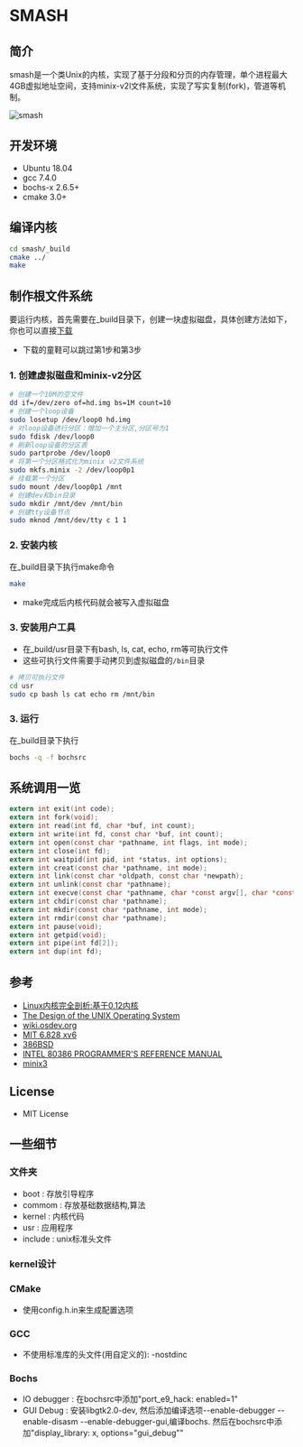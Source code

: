 # SMASH

## 简介

smash是一个类Unix的内核，实现了基于分段和分页的内存管理，单个进程最大4GB虚拟地址空间，支持minix-v2l文件系统，实现了写实复制(fork)，管道等机制。

![smash](screenshot.gif)

## 开发环境

* Ubuntu 18.04
* gcc 7.4.0
* bochs-x 2.6.5+
* cmake 3.0+

## 编译内核

```sh
cd smash/_build
cmake ../
make
```

## 制作根文件系统

要运行内核，首先需要在_build目录下，创建一块虚拟磁盘，具体创建方法如下，你也可以直接[下载](https://pan.baidu.com/s/1w8Xrc3vILAlCCl2TACJGXg)

* 下载的童鞋可以跳过第1步和第3步

### 1. 创建虚拟磁盘和minix-v2分区

```sh
# 创建一个10M的空文件
dd if=/dev/zero of=hd.img bs=1M count=10
# 创建一个loop设备
sudo losetup /dev/loop0 hd.img
# 对loop设备进行分区：增加一个主分区,分区号为1
sudo fdisk /dev/loop0
# 刷新loop设备的分区表
sudo partprobe /dev/loop0
# 将第一个分区格式化为minix v2文件系统
sudo mkfs.minix -2 /dev/loop0p1
# 挂载第一个分区
sudo mount /dev/loop0p1 /mnt
# 创建dev和bin目录
sudo mkdir /mnt/dev /mnt/bin
# 创建tty设备节点
sudo mknod /mnt/dev/tty c 1 1
```

### 2. 安装内核

在_build目录下执行make命令

```sh
make
```

* make完成后内核代码就会被写入虚拟磁盘

### 3. 安装用户工具

* 在_build/usr目录下有bash, ls, cat, echo, rm等可执行文件
* 这些可执行文件需要手动拷贝到虚拟磁盘的`/bin`目录

```sh
# 拷贝可执行文件
cd usr
sudo cp bash ls cat echo rm /mnt/bin
```

### 3. 运行

在_build目录下执行

```sh
bochs -q -f bochsrc
```

## 系统调用一览

```c
extern int exit(int code);
extern int fork(void);
extern int read(int fd, char *buf, int count);
extern int write(int fd, const char *buf, int count);
extern int open(const char *pathname, int flags, int mode);
extern int close(int fd);
extern int waitpid(int pid, int *status, int options);
extern int creat(const char *pathname, int mode);
extern int link(const char *oldpath, const char *newpath);
extern int unlink(const char *pathname);
extern int execve(const char *pathname, char *const argv[], char *const envp[]);
extern int chdir(const char *pathname);
extern int mkdir(const char *pathname, int mode);
extern int rmdir(const char *pathname);
extern int pause(void);
extern int getpid(void);
extern int pipe(int fd[2]);
extern int dup(int fd);
```

## 参考

* [Linux内核完全剖析:基于0.12内核](https://book.douban.com/subject/3229243/)
* [The Design of the UNIX Operating System](https://book.douban.com/subject/1768601/)
* [wiki.osdev.org](http://wiki.osdev.org/Main_Page)
* [MIT 6.828 xv6](http://pdos.csail.mit.edu/6.828/2011/xv6.html)
* [386BSD](https://github.com/dspinellis/unix-history-repo)
* [INTEL 80386 PROGRAMMER'S REFERENCE MANUAL](https://css.csail.mit.edu/6.858/2014/readings/i386.pdf)
* [minix3](http://www.minix3.org/)

## License

* MIT License

## 一些细节

### 文件夹

* boot : 存放引导程序
* commom : 存放基础数据结构,算法
* kernel : 内核代码
* usr : 应用程序
* include : unix标准头文件

### kernel设计

### CMake

* 使用config.h.in来生成配置选项

### GCC

* 不使用标准库的头文件(用自定义的): -nostdinc

### Bochs

* IO debugger : 在bochsrc中添加"port_e9_hack: enabled=1"
* GUI Debug : 安装libgtk2.0-dev, 然后添加编译选项--enable-debugger --enable-disasm --enable-debugger-gui,编译bochs. 然后在bochsrc中添加"display_library: x, options="gui_debug""
